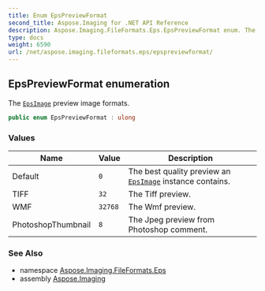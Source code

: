 ```yaml
---
title: Enum EpsPreviewFormat
second_title: Aspose.Imaging for .NET API Reference
description: Aspose.Imaging.FileFormats.Eps.EpsPreviewFormat enum. The EpsImage preview image formats
type: docs
weight: 6590
url: /net/aspose.imaging.fileformats.eps/epspreviewformat/
---
```

## EpsPreviewFormat enumeration

The [`EpsImage`](../epsimage/) preview image formats.

```csharp
public enum EpsPreviewFormat : ulong
```

### Values

| Name | Value | Description |
| --- | --- | --- |
| Default | `0` | The best quality preview an [`EpsImage`](../epsimage/) instance contains. |
| TIFF | `32` | The Tiff preview. |
| WMF | `32768` | The Wmf preview. |
| PhotoshopThumbnail | `8` | The Jpeg preview from Photoshop comment. |

### See Also

* namespace [Aspose.Imaging.FileFormats.Eps](../../aspose.imaging.fileformats.eps/)
* assembly [Aspose.Imaging](../../)


